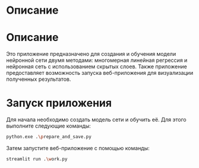# Описание

# Описание

Это приложение предназначено для создания и обучения модели нейронной сети двумя методами: многомерная линейная регрессия и нейронная сеть с использованием скрытых слоев. Также приложение предоставляет возможность запуска веб-приложения для визуализации полученных результатов.

# Запуск приложения

Для начала необходимо создать модель сети и обучить её. Для этого выполните следующие команды:

```bash
python.exe .\prepare_and_save.py
```

Затем запустите веб-приложение с помощью команды:

```bash
streamlit run .\work.py
```